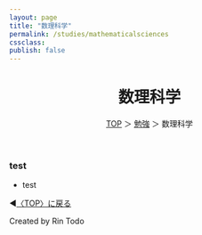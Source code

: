 ```yaml
---
layout: page
title: "数理科学"
permalink: /studies/mathematicalsciences
cssclass:
publish: false
---
```




<html lang="ja">
   <head>

   </head>
    <body>
        <div class="wrap">
            <header>
            <main>
                <h1>数理科学</h1>
                <span><a href="/index.html">TOP</a> ＞ <a href="/index/studies.html">勉強</a> ＞ 数理科学</span>
            </header>
            <main>
            <h3>test</h3>
            <ul>
                <li>test
            </ul>
            </main>
            <footer class="footer">
                <p>◀<a href="/index.html">〈TOP〉に戻る</a></p>
                Created by Rin Todo
            </footer>
        </div>
    </body>
</html>
